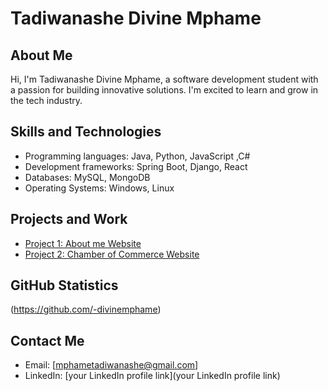 # Tadiwanashe Divine Mphame

## About Me
Hi, I'm Tadiwanashe Divine Mphame, a software development student with a passion for building innovative solutions. I'm excited to learn and grow in the tech industry.

## Skills and Technologies
* Programming languages: Java, Python, JavaScript ,C#
* Development frameworks: Spring Boot, Django, React
* Databases: MySQL, MongoDB
* Operating Systems: Windows, Linux

## Projects and Work
* [Project 1: About me Website](https://divinemphame.github.io/wdd131)
* [Project 2: Chamber of Commerce Website](https://divinemphame.github.io/wdd231)

## GitHub Statistics
(https://github.com/-divinemphame)

## Contact Me
* Email: [mphametadiwanashe@gmail.com]
* LinkedIn: [your LinkedIn profile link](your LinkedIn profile link)
